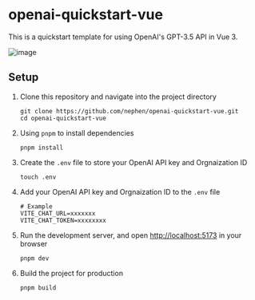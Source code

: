 # openai-quickstart-vue

This is a quickstart template for using OpenAI's GPT-3.5 API in Vue 3.

![image](./assets/preview.png)

## Setup

1. Clone this repository and navigate into the project directory

    ```shell
    git clone https://github.com/nephen/openai-quickstart-vue.git
    cd openai-quickstart-vue
    ```

2. Using `pnpm` to install dependencies
  
    ```shell
    pnpm install
    ```

3. Create the `.env` file to store your OpenAI API key and Orgnaization ID

    ```shell
    touch .env
    ```

4. Add your OpenAI API key and Orgnaization ID to the `.env` file

    ```shell
    # Example
    VITE_CHAT_URL=xxxxxxx
    VITE_CHAT_TOKEN=xxxxxxxx
    ```

5. Run the development server, and open [http://localhost:5173](http://localhost:5173) in your browser

    ```shell
    pnpm dev
    ```

6. Build the project for production

    ```shell
    pnpm build
    ```
